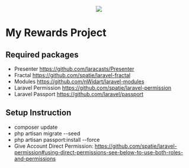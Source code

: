 <p align="center"><img src="https://laravel.com/assets/img/components/logo-laravel.svg"></p>

# My Rewards Project

## Required packages

- Presenter https://github.com/laracasts/Presenter
- Fractal https://github.com/spatie/laravel-fractal
- Modules https://github.com/nWidart/laravel-modules
- Laravel Permission https://github.com/spatie/laravel-permission
- Laravel Passport https://github.com/laravel/passport

## Setup Instruction
- composer update
- php artisan migrate --seed
- php artisan passport:install --force
- Give Account Direct Permission: https://github.com/spatie/laravel-permission#using-direct-permissions-see-below-to-use-both-roles-and-permissions
